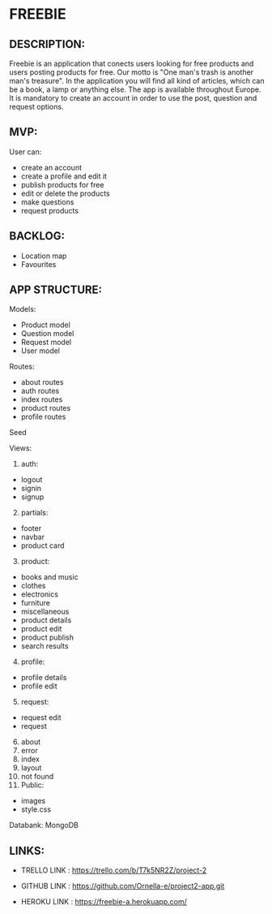 
# FREEBIE 

## DESCRIPTION: 

Freebie is an application that conects users looking for free products and users posting products for free. 
Our motto is "One man's trash is another man's treasure".
In the application you will find all kind of articles, which can be a book, a lamp or anything else. The app is available throughout Europe.
It is mandatory to create an account in order to use the post, question and request options. 

## MVP:
User can: 
- create an account 
- create a profile and edit it
- publish products for free
- edit or delete the products
- make questions
- request products


## BACKLOG:
- Location map
- Favourites

## APP STRUCTURE:

 Models:
- Product model
- Question model
- Request model
- User model

 Routes:
- about routes
- auth routes
- index routes
- product routes
- profile routes

 Seed
 
 Views:
1) auth: 
 - logout
 - signin
 - signup
2) partials:
- footer
- navbar
- product card
 3) product:
- books and music
- clothes
- electronics
- furniture
- miscellaneous
- product details
- product edit
- product publish
- search results
4) profile: 
- profile details
- profile edit
5) request:
- request edit
- request
6) about
7) error
8) index
9) layout
 10) not found
5) Public: 
- images
- style.css

Databank: MongoDB

## LINKS:
- TRELLO LINK : https://trello.com/b/T7k5NR2Z/project-2

- GITHUB LINK : https://github.com/Ornella-e/project2-app.git

- HEROKU LINK : https://freebie-a.herokuapp.com/







